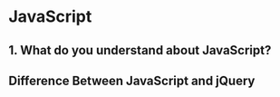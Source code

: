 # JavaScript


<h2> 1. What do you understand about JavaScript?
</h2>



<h2> Difference Between JavaScript and jQuery </h2>
